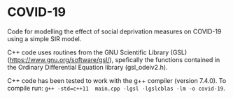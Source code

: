 # COVID-19
Code for modelling the effect of social deprivation measures on COVID-19 using a simple SIR model.

C++ code uses routines from the GNU Scientific Library (GSL) (https://www.gnu.org/software/gsl/), spefically the functions contained in the Ordinary Differential Equation library (gsl_odeiv2.h).

C++ code has been tested to work with the g++ compiler (version 7.4.0).
To compile run: `g++ -std=c++11  main.cpp -lgsl -lgslcblas -lm -o covid-19`.
